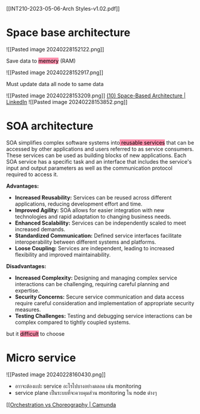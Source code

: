 [[INT210-2023-05-06-Arch Styles-v1.02.pdf]]
# Space base architecture
![[Pasted image 20240228152122.png]]

Save data to <mark style="background: #FF5582A6;">memory</mark> (RAM)

![[Pasted image 20240228152917.png]]

Must update data all node to same data

![[Pasted image 20240228153209.png]]
[(10) Space-Based Architecture | LinkedIn](https://www.linkedin.com/pulse/space-based-architecture-jos%C3%A9-cruz/)
![[Pasted image 20240228153852.png]]

# SOA architecture

SOA simplifies complex software systems into<mark style="background: #FF5582A6;"> reusable services</mark> that can be accessed by other applications and users referred to as service consumers. These services can be used as building blocks of new applications. Each SOA service has a specific task and an interface that includes the service's input and output parameters as well as the communication protocol required to access it.

**Advantages:**

- **Increased Reusability:** Services can be reused across different applications, reducing development effort and time.
- **Improved Agility:** SOA allows for easier integration with new technologies and rapid adaptation to changing business needs.
- **Enhanced Scalability:** Services can be independently scaled to meet increased demands.
- **Standardized Communication:** Defined service interfaces facilitate interoperability between different systems and platforms.
- **Loose Coupling:** Services are independent, leading to increased flexibility and improved maintainability.

**Disadvantages:**

- **Increased Complexity:** Designing and managing complex service interactions can be challenging, requiring careful planning and expertise.
- **Security Concerns:** Secure service communication and data access require careful consideration and implementation of appropriate security measures.
- **Testing Challenges:** Testing and debugging service interactions can be complex compared to tightly coupled systems.

but it <mark style="background: #FF5582A6;">difficult</mark> to choose

# Micro service
![[Pasted image 20240228160430.png]]
- อาาจะต้องเเปะ service อะไรไปบางอย่างตลอด เช่น monitoring
- service plane เป็นระบบที่จะควบคุมส่วน monitoring ใน node ต่างๆ



[[[Orchestration vs Choreography | Camunda](https://camunda.com/blog/2023/02/orchestration-vs-choreography/)

